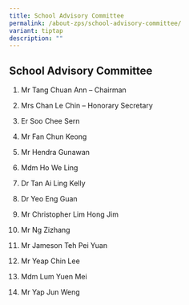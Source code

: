```yaml
---
title: School Advisory Committee
permalink: /about-zps/school-advisory-committee/
variant: tiptap
description: ""
---
```

<h2><strong>School Advisory Committee</strong></h2>
<ol data-tight="true" class="tight">
<li>
<p>Mr Tang Chuan Ann – Chairman</p>
</li>
<li>
<p>Mrs Chan Le Chin – Honorary Secretary</p>
</li>
<li>
<p>Er Soo Chee Sern</p>
</li>
<li>
<p>Mr Fan Chun Keong</p>
</li>
<li>
<p>Mr Hendra Gunawan</p>
</li>
<li>
<p>Mdm Ho We Ling</p>
</li>
<li>
<p>Dr Tan Ai Ling Kelly</p>
</li>
<li>
<p>Dr Yeo Eng Guan</p>
</li>
<li>
<p>Mr Christopher Lim Hong Jim</p>
</li>
<li>
<p>Mr Ng Zizhang</p>
</li>
<li>
<p>Mr Jameson Teh Pei Yuan</p>
</li>
<li>
<p>Mr Yeap Chin Lee</p>
</li>
<li>
<p>Mdm Lum Yuen Mei</p>
</li>
<li>
<p>Mr Yap Jun Weng</p>
</li>
</ol>
<p></p>